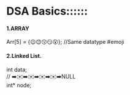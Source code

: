 <h1>DSA Basics::::::</h1>
<h4>1.ARRAY</h4>
        Arr[5] = {😉😊😗😏😮};    //Same datatype #emoji
<h4>2.Linked List.</h4>
    int data; <br>              // ➡️✉️➡️✉️➡️✉️➡️✉️➡️NULL <br>
    int* node;<br>
